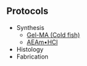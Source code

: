 ## Protocols
- Synthesis
  - [Gel-MA (Cold fish)](gelmaf.md)
  - [AEAm&bullet;HCl](aemahcl.md)
- Histology
- Fabrication
